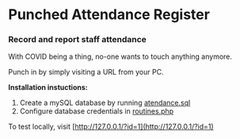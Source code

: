 # Punched Attendance Register
### Record and report staff attendance

With COVID being a thing, no-one wants to touch anything anymore.

Punch in by simply visiting a URL from your PC.

__Installation instuctions:__

1. Create a mySQL database by running [atendance.sql](https://github.com/BoksBurger/punched-attendance-register/blob/5c0329a9e4512b4a4dfa105252c9d41fe844ec9d/attendacne.sql)
2. Configure database credentials in [routines.php](https://github.com/BoksBurger/punched-attendance-register/blob/5c0329a9e4512b4a4dfa105252c9d41fe844ec9d/routines.php)

To test locally, visit [http://127.0.0.1/?id=1](http://127.0.0.1/?id=1)
